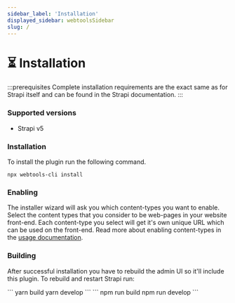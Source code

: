 ```yaml
---
sidebar_label: 'Installation'
displayed_sidebar: webtoolsSidebar
slug: /
---
```


# ⏳ Installation

:::prerequisites
Complete installation requirements are the exact same as for Strapi itself and can be found in the Strapi documentation.
:::

### Supported versions

- Strapi v5

### Installation

To install the plugin run the following command.

```
npx webtools-cli install
```

### Enabling

The installer wizard will ask you which content-types you want to enable. Select the content types that you consider to be web-pages in your website front-end. Each content-type you select will get it's own unique URL which can be used on the front-end. Read more about enabling content-types in the [usage documentation](/webtools/usage).

### Building

After successful installation you have to rebuild the admin UI so it'll include this plugin. To rebuild and restart Strapi run:

<Tabs groupId="yarn-npm">
  <TabItem value="yarn" label="Yarn">
    ```
    yarn build
    yarn develop
    ```
  </TabItem>
  <TabItem value="npm" label="NPM">
    ```
    npm run build
    npm run develop
    ```
  </TabItem>
</Tabs>

